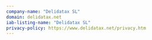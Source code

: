 ```yaml
---
company-name: "Delidatax SL"
domain: delidatax.net
iab-listing-name: "Delidatax SL"
privacy-policy: https://www.delidatax.net/privacy.htm
---
```

